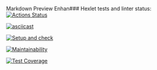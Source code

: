 Markdown Preview Enhan### Hexlet tests and linter status:
[![Actions Status](https://github.com/kpako3rbp/frontend-project-lvl2/workflows/hexlet-check/badge.svg)](https://github.com/kpako3rbp/frontend-project-lvl2/actions)

[![asciicast](https://asciinema.org/a/btwCZ1nWOLkZi8WIFHBO8Dx99.svg)](https://asciinema.org/a/btwCZ1nWOLkZi8WIFHBO8Dx99)

[![Setup and check](https://github.com/kpako3rbp/frontend-project-lvl2/actions/workflows/gendiff.yml/badge.svg)](https://github.com/kpako3rbp/frontend-project-lvl2/actions/workflows/gendiff.yml)

[![Maintainability](https://api.codeclimate.com/v1/badges/61b29d55ced45d64cd1a/maintainability)](https://codeclimate.com/github/kpako3rbp/frontend-project-lvl2/maintainability)

[![Test Coverage](https://api.codeclimate.com/v1/badges/61b29d55ced45d64cd1a/test_coverage)](https://codeclimate.com/github/kpako3rbp/frontend-project-lvl2/test_coverage)